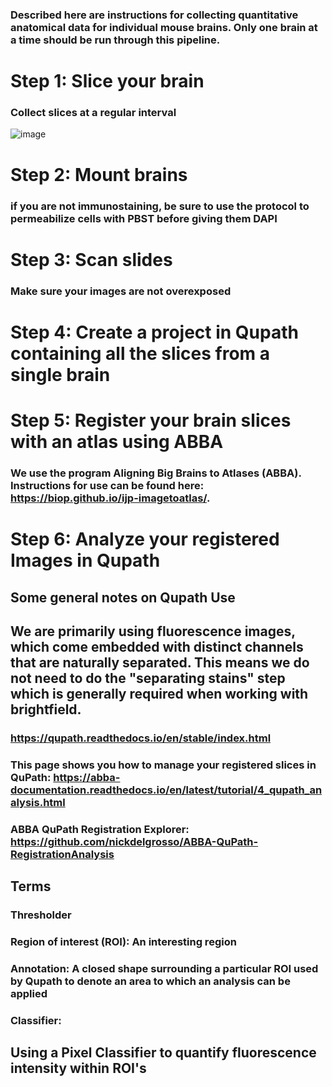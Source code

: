 ### Described here are instructions for collecting quantitative anatomical data for individual mouse brains.  Only one brain at a time should be run through this pipeline.

# Step 1: Slice your brain

### Collect slices at a regular interval

![image](https://github.com/davisreinaguerra/Wallace-Lab-Brain-Registration-Workflow/assets/105831652/e5fd0bf1-04c6-465b-aaa9-ab49e6b798db)

# Step 2: Mount brains

### if you are not immunostaining, be sure to use the protocol to permeabilize cells with PBST before giving them DAPI

# Step 3: Scan slides

### Make sure your images are not overexposed

# Step 4: Create a project in Qupath containing all the slices from a single brain

# Step 5: Register your brain slices with an atlas using ABBA

### We use the program Aligning Big Brains to Atlases (ABBA).  Instructions for use can be found here: https://biop.github.io/ijp-imagetoatlas/.
### 

# Step 6: Analyze your registered Images in Qupath

## Some general notes on Qupath Use
## We are primarily using fluorescence images, which come embedded with distinct channels that are naturally separated.  This means we do not need to do the "separating stains" step which is generally required when working with brightfield.  

### https://qupath.readthedocs.io/en/stable/index.html

### This page shows you how to manage your registered slices in QuPath: https://abba-documentation.readthedocs.io/en/latest/tutorial/4_qupath_analysis.html
### ABBA QuPath Registration Explorer: https://github.com/nickdelgrosso/ABBA-QuPath-RegistrationAnalysis




## Terms

### Thresholder
### Region of interest (ROI): An interesting region
### Annotation: A closed shape surrounding a particular ROI used by Qupath to denote an area to which an analysis can be applied
### Classifier: 

## Using a Pixel Classifier to quantify fluorescence intensity within ROI's



